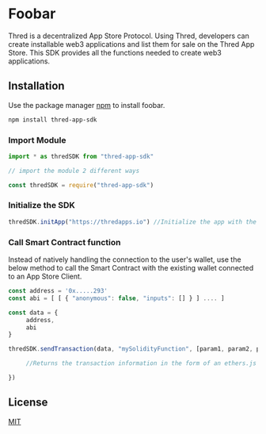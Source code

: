 # Foobar

Thred is a decentralized App Store Protocol. Using Thred, developers can create installable web3 applications and list them for sale on the Thred App Store. This SDK provides all the functions needed to create web3 applications. 


## Installation

Use the package manager [npm](https://www.npmjs.com/) to install foobar.

```bash
npm install thred-app-sdk
```

### Import Module

```typescript
import * as thredSDK from "thred-app-sdk"

// import the module 2 different ways

const thredSDK = require("thred-app-sdk")
```

### Initialize the SDK

```typescript
thredSDK.initApp("https://thredapps.io") //Initialize the app with the full App Store URL. 
```
### Call Smart Contract function

Instead of natively handling the connection to the user's wallet, use the below method to call the Smart Contract with the existing wallet connected to an App Store Client.

```typescript
const address = '0x.....293'
const abi = [ [ { "anonymous": false, "inputs": [] } ] .... ]

const data = {
     address,
     abi
}

thredSDK.sendTransaction(data, "mySolidityFunction", [param1, param2, param3], (transaction) => {

     //Returns the transaction information in the form of an ethers.js Transaction

})
```



## License
[MIT](https://choosealicense.com/licenses/mit/)